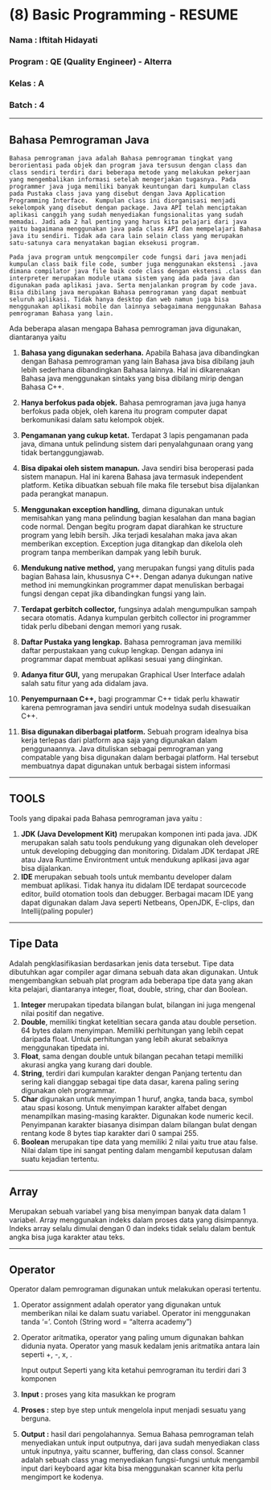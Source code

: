 # (8) Basic Programming - RESUME
### Nama 		: Iftitah Hidayati
### Program	    : QE (Quality Engineer) - Alterra 
### Kelas		: A
### Batch 		: 4
___
## **Bahasa Pemrograman Java**
    Bahasa pemrograman java adalah Bahasa pemrograman tingkat yang berorientasi pada objek dan program java tersusun dengan class dan class sendiri terdiri dari beberapa metode yang melakukan pekerjaan yang mengembalikan informasi setelah mengerjakan tugasnya. Pada programmer java juga memiliki banyak keuntungan dari kumpulan class pada Pustaka class java yang disebut dengan Java Application Programming Interface.  Kumpulan class ini diorganisasi menjadi sekelompok yang disebut dengan package. Java API telah menciptakan aplikasi canggih yang sudah menyediakan fungsionalitas yang sudah memadai. Jadi ada 2 hal penting yang harus kita pelajari dari java yaitu bagaimana menggunakan java pada class API dan mempelajari Bahasa java itu sendiri. Tidak ada cara lain selain class yang merupakan satu-satunya cara menyatakan bagian eksekusi program. 
    
    Pada java program untuk mengcompiler code fungsi dari java menjadi kumpulan class baik file code, sumber juga menggunakan ekstensi .java dimana compilator java file baik code class dengan ekstensi .class dan interpreter merupakan module utama sistem yang ada pada java dan digunakan pada aplikasi java. Serta menjalankan program by code java. Bisa dibilang java merupakan Bahasa pemrograman yang dapat membuat seluruh aplikasi. Tidak hanya desktop dan web namun juga bisa menggunakan aplikasi mobile dan lainnya sebagaimana menggunakan Bahasa pemrograman Bahasa yang lain.
Ada beberapa alasan mengapa Bahasa pemrograman java digunakan, diantaranya yaitu 

1.	**Bahasa yang digunakan sederhana.** Apabila Bahasa java dibandingkan dengan Bahasa pemrograman yang lain Bahasa java bisa dibilang jauh lebih sederhana dibandingkan Bahasa lainnya. Hal ini dikarenakan Bahasa java menggunakan sintaks yang bisa dibilang mirip dengan Bahasa C++.

2.	**Hanya berfokus pada objek.** Bahasa pemrograman java juga hanya berfokus pada objek, oleh karena itu program computer dapat berkomunikasi dalam satu kelompok objek. 
3.	**Pengamanan yang cukup ketat.** Terdapat 3 lapis pengamanan pada java, dimana untuk pelindung sistem dari penyalahgunaan orang yang tidak bertanggungjawab.
4.	**Bisa dipakai oleh sistem manapun.** Java sendiri bisa beroperasi pada sistem manapun. Hal ini karena Bahasa java termasuk independent platform. Ketika dibuatkan sebuah file maka file tersebut bisa dijalankan pada perangkat manapun.
5.	**Menggunakan exception handling,** dimana digunakan untuk memisahkan yang mana pelindung bagian kesalahan dan mana bagian code normal. Dengan begitu program dapat diarahkan ke structure program yang lebih bersih. Jika terjadi kesalahan maka java akan memberikan exception. Exception juga ditangkap dan dikelola oleh program tanpa memberikan dampak yang lebih buruk.
6.	**Mendukung native method,** yang merupakan fungsi yang ditulis pada bagian Bahasa lain, khususnya C++. Dengan adanya dukungan native method ini memungkinkan programmer dapat menuliskan berbagai fungsi dengan cepat jika dibandingkan fungsi yang lain.
7.	**Terdapat gerbitch collector,** fungsinya adalah mengumpulkan sampah secara otomatis. Adanya kumpulan gerbitch collector ini programmer tidak perlu dibebani dengan memori yang rusak.
8.	**Daftar Pustaka yang lengkap.** Bahasa pemrograman java memiliki daftar perpustakaan yang cukup lengkap. Dengan adanya ini programmar dapat membuat aplikasi sesuai yang diinginkan.
9.	**Adanya fitur GUI,** yang merupakan Graphical User Interface adalah salah satu fitur yang ada didalam java.
10.	**Penyempurnaan C++,** bagi programmar C++ tidak perlu khawatir karena pemrograman java sendiri untuk modelnya sudah disesuaikan C++. 
11.	**Bisa digunakan diberbagai platform.** Sebuah program idealnya bisa kerja terlepas dari platform apa saja yang digunakan dalam penggunaannya. Java dituliskan sebagai pemrograman yang compatable yang bisa digunakan dalam berbagai platform. Hal tersebut membuatnya dapat digunakan untuk berbagai sistem informasi 
___
## **TOOLS**

Tools yang dipakai pada Bahasa pemrograman java yaitu :
1.	**JDK (Java Development Kit)** merupakan komponen inti pada java. JDK merupakan salah satu tools pendukung yang digunakan oleh developer untuk developing debugging dan monitoring. Didalam JDK terdapat JRE atau Java Runtime Environtment untuk mendukung aplikasi java agar bisa dijalankan.
2.	**IDE** merupakan sebuah tools untuk membantu developer dalam membuat aplikasi. Tidak hanya itu didalam IDE terdapat sourcecode editor, build otomation tools dan debugger. Berbagai macam IDE yang dapat digunakan dalam Java seperti Netbeans, OpenJDK, E-clips, dan Intellij(paling populer)
___
## **Tipe Data**
Adalah pengklasifikasian berdasarkan jenis data tersebut. Tipe data dibutuhkan agar compiler agar dimana sebuah data akan digunakan. Untuk mengembangkan sebuah plat program ada beberapa tipe data yang akan kita pelajari, diantaranya integer, float, double, string, char dan Boolean. 
1.	**Integer** merupakan tipedata bilangan bulat, bilangan ini juga mengenal nilai positif dan negative.
2.	**Double**, memiliki tingkat ketelitian secara ganda atau double persetion. 64 bytes dalam menyimpan. Memiliki perhitungan yang lebih cepat daripada float. Untuk perhitungan yang lebih akurat sebaiknya menggunakan tipedata ini.
3.	**Float**, sama dengan double untuk bilangan pecahan tetapi memiliki akurasi angka yang kurang dari double.
4.	**String**, terdiri dari kumpulan karakter dengan Panjang tertentu dan sering kali dianggap sebagai tipe data dasar, karena paling sering digunakan oleh programmar.  
5.	**Char** digunakan untuk menyimpan 1 huruf, angka, tanda baca, symbol atau spasi kosong. Untuk menyimpan karakter alfabet dengan menampilkan masing-masing karakter. Digunakan kode numeric kecil. Penyimpanan karakter biasanya disimpan dalam bilangan bulat dengan rentang kode 8 bytes tiap karakter dari 0 sampai 255. 
6.	**Boolean** merupakan tipe data yang memiliki 2 nilai yaitu true atau false. Nilai dalam tipe ini sangat penting dalam mengambil keputusan dalam suatu kejadian tertentu. 
___
## **Array**
Merupakan sebuah variabel yang bisa menyimpan banyak data dalam 1 variabel. Array menggunakan indeks dalam proses data yang disimpannya. Indeks array selalu dimulai dengan 0 dan indeks tidak selalu dalam bentuk angka bisa juga karakter atau teks. 

___
## **Operator**
Operator dalam pemrograman digunakan untuk melakukan operasi tertentu.
1.	Operator assignment adalah operator yang digunakan untuk memberikan nilai ke dalam suatu variabel. Operator ini menggunakan tanda ‘=’. Contoh (String word = “alterra academy”)
2.	Operator aritmatika, operator yang paling umum digunakan bahkan didunia nyata.
Operator yang masuk kedalam jenis aritmatika antara lain seperti +, -, x, \.

 	Input output
Seperti yang kita ketahui pemrograman itu terdiri dari 3 komponen 
1.	**Input :** proses yang kita masukkan ke program
2.	**Proses :** step bye step untuk mengelola input menjadi sesuatu yang berguna.
3.	**Output :** hasil dari pengolahannya.
Semua Bahasa pemrograman telah menyediakan untuk input outputnya, dari java sudah menyediakan class untuk inputnya, yaitu scanner, buffering, dan class consol. 
Scanner adalah sebuah class ynag menyediakan fungsi-fungsi untuk mengambil input dari keyboard agar kita bisa menggunakan scanner kita perlu mengimport ke kodenya. 

